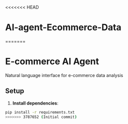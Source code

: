 <<<<<<< HEAD
# AI-agent-Ecommerce-Data
=======
# E-commerce AI Agent

Natural language interface for e-commerce data analysis

## Setup

1. **Install dependencies**:
```bash
pip install -r requirements.txt
>>>>>>> 3787652 (Initial commit)
